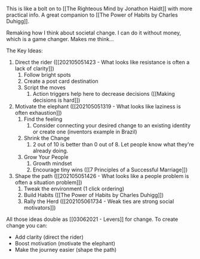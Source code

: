This is like a bolt on to [[The Righteous Mind by Jonathon Haidt]] with more practical info. A great companion to [[The Power of Habits by Charles Duhigg]]. 

Remaking how I think about societal change. I can do it without money, which is a game changer. Makes me think...

The Key Ideas:
1. Direct the rider ([[202105051423 - What looks like resistance is often a lack of clarity]])
	1. Follow bright spots
	2. Create a post card destination
	3. Script the moves
		1. Action triggers help here to decrease decisions ([[Making decisions is hard]])
2. Motivate the elephant ([[202105051319 - What looks like laziness is often exhaustion]])
	1. Find the feeling
		1. Consider connecting your desired change to an existing identity or create one (inventors example in Brazil)
	2. Shrink the Change
		1. 2 out of 10 is better than 0 out of 8. Let people know what they're already doing.
	3. Grow Your People
		1. Growth mindset
		2. Encourage tiny wins ([[7 Principles of a Successful Marriage]])
3. Shape the path ([[202105051426 - What looks like a people problem is often a situation problem]])
	1. Tweak the environment (1 click ordering)
	2. Build Habits ([[The Power of Habits by Charles Duhigg]])
	3. Rally the Herd ([[202105061734 - Weak ties are strong social motivators]])

All those ideas double as [[03062021 - Levers]] for change. To create change you can: 
- Add clarity (direct the rider)
- Boost motivation (motivate the elephant)
- Make the journey easier (shape the path)